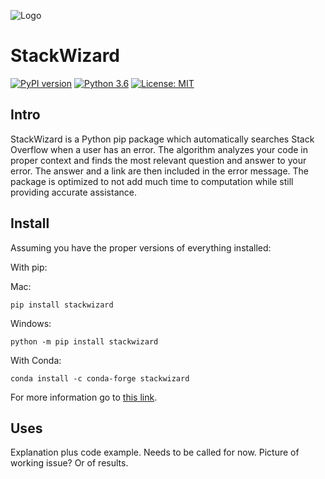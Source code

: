 ![Logo](https://github.com/WillK13/StackWizard/assets/30449185/e612254d-4a6c-4d56-bb6f-fe51786ddb5d)
# StackWizard
[![PyPI version](https://badge.fury.io/py/pypi.svg)](https://badge.fury.io/py/pypi) [![Python 3.6](https://img.shields.io/badge/python-3.6-blue.svg)](https://www.python.org/downloads/release/python-360/) [![License: MIT](https://img.shields.io/badge/License-MIT-yellow.svg)](https://opensource.org/licenses/MIT)

## Intro
StackWizard is a Python pip package which automatically searches Stack Overflow when a user has an error. The algorithm analyzes your code in proper context and finds the most relevant question and answer to your error. The answer and a link are then included in the error message. The package is optimized to not add much time to computation while still providing accurate assistance.
## Install
Assuming you have the proper versions of everything installed:

With pip:

Mac: 
```
pip install stackwizard
```
Windows: 
```
python -m pip install stackwizard
```
With Conda:
```
conda install -c conda-forge stackwizard
```
For more information go to <a href="https://pypi.org/project/stackwizard/" target="_blank">this link</a>.
## Uses
Explanation plus code example. Needs to be called for now.
Picture of working issue? Or of results.

